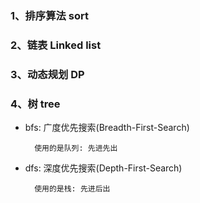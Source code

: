 ### 1、排序算法 sort

### 2、链表 Linked list

### 3、动态规划 DP


### 4、树 tree
- bfs: 广度优先搜索(Breadth-First-Search)

        使用的是队列: 先进先出

- dfs: 深度优先搜索(Depth-First-Search)

        使用的是栈: 先进后出